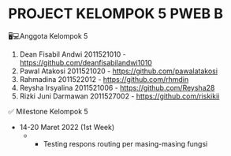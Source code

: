 # PROJECT KELOMPOK 5 PWEB B


🖥️💻Anggota Kelompok 5

1. Dean Fisabil Andwi 2011521010 - https://github.com/deanfisabilandwi1010
2. Pawal Atakosi 2011521020 - https://github.com/pawalatakosi
3. Rahmadina 2011522012 - https://github.com/rhmdin
4. Reysha Irsyalina 2011521006 - https://github.com/Reysha28
5. Rizki Juni Darmawan 2011527002 - https://github.com/riskikii


✅ Milestone Kelompok 5
- 14-20 Maret 2022 (1st Week)
  - - Testing respons routing per masing-masing fungsi

